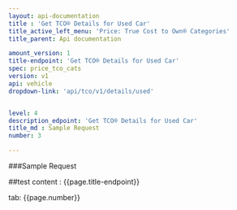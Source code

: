 ```yaml
---
layout: api-documentation
title : 'Get TCO® Details for Used Car'
title_active_left_menu: 'Price: True Cost to Own® Categories'
title_parent: Api documentation

amount_version: 1
title-endpoint: 'Get TCO® Details for Used Car'
spec: price_tco_cats
version: v1
api: vehicle
dropdown-link: 'api/tco/v1/details/used'


level: 4
description_edpoint: 'Get TCO® Details for Used Car'
title_md : Sample Request
number: 3

---
```


###Sample Request

##test content : {{page.title-endpoint}} 

tab: {{page.number}} 
